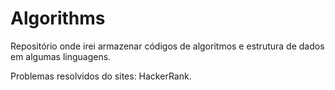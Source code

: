 # Algorithms

Repositório onde irei armazenar códigos de algoritmos e estrutura de dados em algumas linguagens.

Problemas resolvidos do sites: HackerRank.
